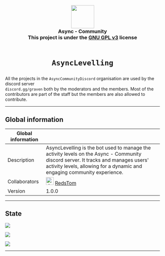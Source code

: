 <h3 align="center">
  <img src="https://avatars.githubusercontent.com/u/78621926?s=200&v=4" width="75"><br/>
  Async - Community <br/>
  This project is under the <a href="https://choosealicense.com/licenses/gpl-3.0/">GNU GPL v3</a> license<br/><br/>
</h3>

# <p align="center">`AsyncLevelling`</p>

All the projects in the <code>AsyncCommunityDiscord</code> organisation are used by the discord server <code>
discord.gg/graven</code> both by the moderators and the members.
Most of the contributors are part of the staff but the members are also allowed to contribute.

---
## Global information

| Global information |                                                                                                                                                                                                                                                                                                                                                                                                                                         |
|--------------------|-----------------------------------------------------------------------------------------------------------------------------------------------------------------------------------------------------------------------------------------------------------------------------------------------------------------------------------------------------------------------------------------------------------------------------------------|
| Description        | AsyncLevelling is the bot used to manage the activity levels on the Async - Community discord server. It tracks and manages users' activity levels, allowing for a dynamic and engaging community experience.                                                                                                                                                                                |
| Collaborators      | <img src="https://avatars.githubusercontent.com/u/44524788?v=4" alt="drawing" width="25"/> [RedsTom](https://github.com/RedsTom)                                                                                                                                                                                                                                                                 |
| Version            | 1.0.0                                                                                                                                                                                                                                                                                                                                                                                                                              |

---

## State
![](https://img.shields.io/badge/State-In_production-green?style=for-the-badge)

![](https://img.shields.io/github/issues/AsyncCommunityDiscord/AsyncLevelling?style=for-the-badge)

![](https://img.shields.io/github/issues-pr/AsyncCommunityDiscord/AsyncLevelling?style=for-the-badge)

--- 
